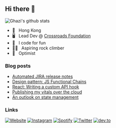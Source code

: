 ## Hi there 👋

![Ghazi's github stats](https://github-readme-stats.vercel.app/api?username=patrixr&show_icons=true&hide_border=true)

- 📍 &nbsp; Hong Kong
- 🖥 &nbsp; Lead Dev @ [Crossroads Foundation](https://crossroads.org.hk)
- 🎲 &nbsp; I code for fun
- 🧗‍♂️ &nbsp; Aspiring rock climber
- 🕺 &nbsp; Optimist

### Blog posts
<!-- BLOG-POST-LIST:START -->
- [Automated JIRA release notes](https://dev.to/patrixr/automated-jira-release-notes-4f20)
- [Design pattern: JS Functional Chains](https://dev.to/patrixr/design-pattern-js-functional-chains-2ahj)
- [React: Writing a custom API hook](https://dev.to/patrixr/react-writing-a-custom-api-hook-l16)
- [Publishing my vitals over the cloud](https://dev.to/patrixr/publishing-my-vitals-over-the-cloud-132e)
- [An outlook on state management](https://dev.to/patrixr/an-outlook-on-state-management-469c)
<!-- BLOG-POST-LIST:END -->

### Links

[![Website](https://img.shields.io/badge/website-dev-2a8?style=flat-square&logo=safari&logoColor=white)](https://tronica.io)
[![Instagram](https://img.shields.io/static/v1?style=flat-square&label=instagram&message=patrixr.r&color=blueviolet&logo=instagram&logoColor=white)](https://www.instagram.com/patrix.r/)
[![Spotify](https://img.shields.io/badge/spotify-patrixr-1DB954?style=flat-square&logo=spotify&logoColor=white)](https://open.spotify.com/user/_themelon)
[![Twitter](https://img.shields.io/static/v1?style=flat-square&label=twitter&message=tronicapps&color=blue&logo=twitter&logoColor=white)](https://twitter.com/tronicapps)
[![dev.to](https://img.shields.io/static/v1?style=flat-square&label=dev.to&message=patrixr&color=black&logo=dev.to&logoColor=white)](https://dev.to/patrixr)

